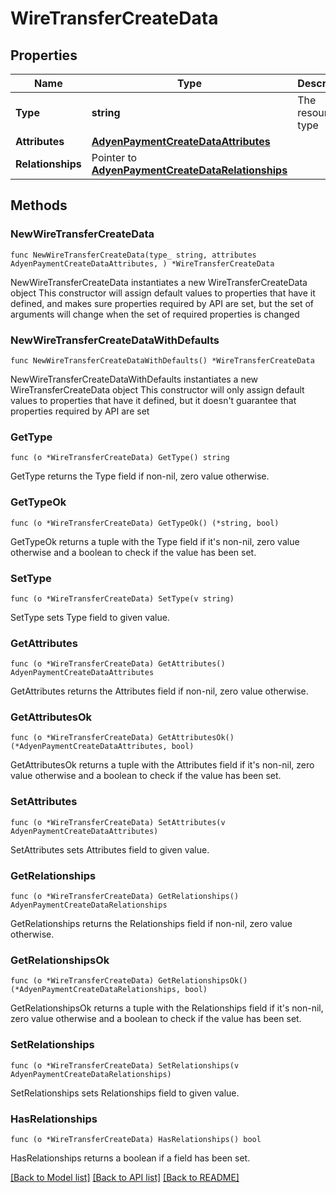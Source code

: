 # WireTransferCreateData

## Properties

Name | Type | Description | Notes
------------ | ------------- | ------------- | -------------
**Type** | **string** | The resource&#39;s type | [default to "wire_transfers"]
**Attributes** | [**AdyenPaymentCreateDataAttributes**](AdyenPaymentCreateDataAttributes.md) |  | 
**Relationships** | Pointer to [**AdyenPaymentCreateDataRelationships**](AdyenPaymentCreateDataRelationships.md) |  | [optional] 

## Methods

### NewWireTransferCreateData

`func NewWireTransferCreateData(type_ string, attributes AdyenPaymentCreateDataAttributes, ) *WireTransferCreateData`

NewWireTransferCreateData instantiates a new WireTransferCreateData object
This constructor will assign default values to properties that have it defined,
and makes sure properties required by API are set, but the set of arguments
will change when the set of required properties is changed

### NewWireTransferCreateDataWithDefaults

`func NewWireTransferCreateDataWithDefaults() *WireTransferCreateData`

NewWireTransferCreateDataWithDefaults instantiates a new WireTransferCreateData object
This constructor will only assign default values to properties that have it defined,
but it doesn't guarantee that properties required by API are set

### GetType

`func (o *WireTransferCreateData) GetType() string`

GetType returns the Type field if non-nil, zero value otherwise.

### GetTypeOk

`func (o *WireTransferCreateData) GetTypeOk() (*string, bool)`

GetTypeOk returns a tuple with the Type field if it's non-nil, zero value otherwise
and a boolean to check if the value has been set.

### SetType

`func (o *WireTransferCreateData) SetType(v string)`

SetType sets Type field to given value.


### GetAttributes

`func (o *WireTransferCreateData) GetAttributes() AdyenPaymentCreateDataAttributes`

GetAttributes returns the Attributes field if non-nil, zero value otherwise.

### GetAttributesOk

`func (o *WireTransferCreateData) GetAttributesOk() (*AdyenPaymentCreateDataAttributes, bool)`

GetAttributesOk returns a tuple with the Attributes field if it's non-nil, zero value otherwise
and a boolean to check if the value has been set.

### SetAttributes

`func (o *WireTransferCreateData) SetAttributes(v AdyenPaymentCreateDataAttributes)`

SetAttributes sets Attributes field to given value.


### GetRelationships

`func (o *WireTransferCreateData) GetRelationships() AdyenPaymentCreateDataRelationships`

GetRelationships returns the Relationships field if non-nil, zero value otherwise.

### GetRelationshipsOk

`func (o *WireTransferCreateData) GetRelationshipsOk() (*AdyenPaymentCreateDataRelationships, bool)`

GetRelationshipsOk returns a tuple with the Relationships field if it's non-nil, zero value otherwise
and a boolean to check if the value has been set.

### SetRelationships

`func (o *WireTransferCreateData) SetRelationships(v AdyenPaymentCreateDataRelationships)`

SetRelationships sets Relationships field to given value.

### HasRelationships

`func (o *WireTransferCreateData) HasRelationships() bool`

HasRelationships returns a boolean if a field has been set.


[[Back to Model list]](../README.md#documentation-for-models) [[Back to API list]](../README.md#documentation-for-api-endpoints) [[Back to README]](../README.md)


